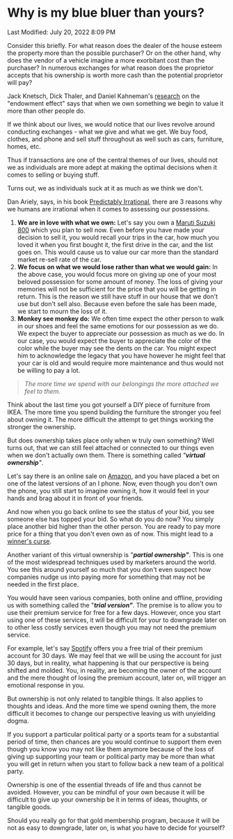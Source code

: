 # Why is my blue bluer than yours?

Last Modified: July 20, 2022 8:09 PM

Consider this briefly. For what reason does the dealer of the house esteem the property more than the possible purchaser? Or on the other hand, why does the vendor of a vehicle imagine a more exorbitant cost than the purchaser? In numerous exchanges for what reason does the proprietor accepts that his ownership is worth more cash than the potential proprietor will pay?

Jack Knetsch, Dick Thaler, and Daniel Kahneman's [research](https://scholar.princeton.edu/sites/default/files/kahneman/files/anomalies_dk_jlk_rht_1991.pdf) on the "endowment effect" says that when we own something we begin to value it more than other people do.

If we think about our lives, we would notice that our lives revolve around conducting exchanges - what we give and what we get. We buy food, clothes, and phone and sell stuff throughout as well such as cars, furniture, homes, etc.

Thus if transactions are one of the central themes of our lives, should not we as individuals are more adept at making the optimal decisions when it comes to selling or buying stuff.

Turns out, we as individuals suck at it as much as we think we don't.

Dan Ariely, says, in his book [Predictably Irrational](https://amzn.to/39Xn5hK), there are 3 reasons why we humans are irrational when it comes to assessing our possessions.

1. **We are in love with what we own:** Let's say you own a [Maruti Suzuki 800](https://www.zigwheels.com/newcars/Maruti-Suzuki/Alto-800#:~:text=Maruti%20Suzuki%20Alto%20800,to%204.48%20Lakh%20in%20India.&text=The%20Alto%20800%20is%20available,31.59km%2Fkg%20on%20cng) which you plan to sell now. Even before you have made your decision to sell it, you would recall your trips in the car, how much you loved it when you first bought it, the first drive in the car, and the list goes on. This would cause us to value our car more than the standard market re-sell rate of the car.
2. **We focus on what we would lose rather than what we would gain:** In the above case, you would focus more on giving up one of your most beloved possession for some amount of money. The loss of giving your memories will not be sufficient for the price that you will be getting in return. This is the reason we still have stuff in our house that we don't use but don't sell also. Because even before the sale has been made, we start to mourn the loss of it.
3. **Monkey see monkey do:** We often time expect the other person to walk in our shoes and feel the same emotions for our possession as we do. We expect the buyer to appreciate our possession as much as we do. In our case, you would expect the buyer to appreciate the color of the color while the buyer may see the dents on the car. You might expect him to acknowledge the legacy that you have however he might feel that your car is old and would require more maintenance and thus would not be willing to pay a lot.

> *The more time we spend with our belongings the more attached we feel to them.*
> 

Think about the last time you got yourself a DIY piece of furniture from IKEA. The more time you spend building the furniture the stronger you feel about owning it. The more difficult the attempt to get things working the stronger the ownership.

But does ownership takes place only when w truly own something? Well turns out, that we can still feel attached or connected to our things even when we don't actually own them. There is something called *"**virtual ownership**"*.

Let's say there is an online sale on [Amazon](https://www.amazon.in/), and you have placed a bet on one of the latest versions of an I phone. Now, even though you don't own the phone, you still start to imagine owning it, how it would feel in your hands and brag about it in front of your friends.

And now when you go back online to see the status of your bid, you see someone else has topped your bid. So what do you do now? You simply place another bid higher than the other person. You are ready to pay more price for a thing that you don't even own as of now. This might lead to a [winner's curse](https://en.wikipedia.org/wiki/Winner%27s_curse).

Another variant of this virtual ownership is "***partial ownership"***. This is one of the most widespread techniques used by marketers around the world. You see this around yourself so much that you don't even suspect how companies nudge us into paying more for something that may not be needed in the first place.

You would have seen various companies, both online and offline, providing us with something called the "***trial version"***. The premise is to allow you to use their premium service for free for a few days. However, once you start using one of these services, it will be difficult for your to downgrade later on to other less costly services even though you may not need the premium service.

For example, let's say [Spotify](http://spotify.com/) offers you a free trial of their premium account for 30 days. We may feel that we will be using the account for just 30 days, but in reality, what happening is that our perspective is being shifted and molded. You, in reality, are becoming the owner of the account and the mere thought of losing the premium account, later on, will trigger an emotional response in you.

But ownership is not only related to tangible things. It also applies to thoughts and ideas. And the more time we spend owning them, the more difficult it becomes to change our perspective leaving us with unyielding dogma.

If you support a particular political party or a sports team for a substantial period of time, then chances are you would continue to support them even though you know you may not like them anymore because of the loss of giving up supporting your team or political party may be more than what you will get in return when you start to follow back a new team of a political party.

Ownership is one of the essential threads of life and thus cannot be avoided. However, you can be mindful of your own because it will be difficult to give up your ownership be it in terms of ideas, thoughts, or tangible goods.

Should you really go for that gold membership program, because it will be not as easy to downgrade, later on, is what you have to decide for yourself?

